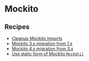 # Mockito

## Recipes

* [Cleanup Mockito imports](cleanupmockitoimports.md)
* [Mockito 3.x migration from 1.x](mockito1to3migration.md)
* [Mockito 4.x migration from 3.x](mockito3to4migration.md)
* [Use static form of Mockito `MockUtil`](mockutilstostatic.md)


